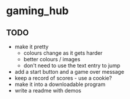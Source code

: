 # gaming_hub

## TODO

* make it pretty
    * colours change as it gets harder
    * better colours / images
    * don't need to use the text entry to jump
* add a start button and a game over message
* keep a record of scores - use a cookie?
* make it into a downloadable program
* write a readme with demos
